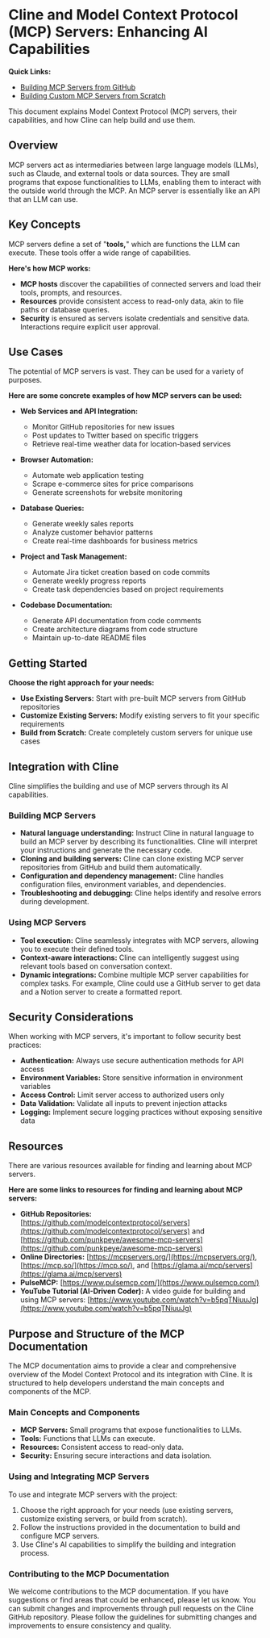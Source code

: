 # Cline and Model Context Protocol (MCP) Servers: Enhancing AI Capabilities

**Quick Links:**

-   [Building MCP Servers from GitHub](mcp-server-from-github.md)
-   [Building Custom MCP Servers from Scratch](mcp-server-from-scratch.md)

This document explains Model Context Protocol (MCP) servers, their capabilities, and how Cline can help build and use them.

## Overview

MCP servers act as intermediaries between large language models (LLMs), such as Claude, and external tools or data sources. They are small programs that expose functionalities to LLMs, enabling them to interact with the outside world through the MCP. An MCP server is essentially like an API that an LLM can use.

## Key Concepts

MCP servers define a set of "**tools,**" which are functions the LLM can execute. These tools offer a wide range of capabilities.

**Here's how MCP works:**

-   **MCP hosts** discover the capabilities of connected servers and load their tools, prompts, and resources.
-   **Resources** provide consistent access to read-only data, akin to file paths or database queries.
-   **Security** is ensured as servers isolate credentials and sensitive data. Interactions require explicit user approval.

## Use Cases

The potential of MCP servers is vast. They can be used for a variety of purposes.

**Here are some concrete examples of how MCP servers can be used:**

-   **Web Services and API Integration:**

    -   Monitor GitHub repositories for new issues
    -   Post updates to Twitter based on specific triggers
    -   Retrieve real-time weather data for location-based services

-   **Browser Automation:**

    -   Automate web application testing
    -   Scrape e-commerce sites for price comparisons
    -   Generate screenshots for website monitoring

-   **Database Queries:**

    -   Generate weekly sales reports
    -   Analyze customer behavior patterns
    -   Create real-time dashboards for business metrics

-   **Project and Task Management:**

    -   Automate Jira ticket creation based on code commits
    -   Generate weekly progress reports
    -   Create task dependencies based on project requirements

-   **Codebase Documentation:**
    -   Generate API documentation from code comments
    -   Create architecture diagrams from code structure
    -   Maintain up-to-date README files

## Getting Started

**Choose the right approach for your needs:**

-   **Use Existing Servers:** Start with pre-built MCP servers from GitHub repositories
-   **Customize Existing Servers:** Modify existing servers to fit your specific requirements
-   **Build from Scratch:** Create completely custom servers for unique use cases

## Integration with Cline

Cline simplifies the building and use of MCP servers through its AI capabilities.

### Building MCP Servers

-   **Natural language understanding:** Instruct Cline in natural language to build an MCP server by describing its functionalities. Cline will interpret your instructions and generate the necessary code.
-   **Cloning and building servers:** Cline can clone existing MCP server repositories from GitHub and build them automatically.
-   **Configuration and dependency management:** Cline handles configuration files, environment variables, and dependencies.
-   **Troubleshooting and debugging:** Cline helps identify and resolve errors during development.

### Using MCP Servers

-   **Tool execution:** Cline seamlessly integrates with MCP servers, allowing you to execute their defined tools.
-   **Context-aware interactions:** Cline can intelligently suggest using relevant tools based on conversation context.
-   **Dynamic integrations:** Combine multiple MCP server capabilities for complex tasks. For example, Cline could use a GitHub server to get data and a Notion server to create a formatted report.

## Security Considerations

When working with MCP servers, it's important to follow security best practices:

-   **Authentication:** Always use secure authentication methods for API access
-   **Environment Variables:** Store sensitive information in environment variables
-   **Access Control:** Limit server access to authorized users only
-   **Data Validation:** Validate all inputs to prevent injection attacks
-   **Logging:** Implement secure logging practices without exposing sensitive data

## Resources

There are various resources available for finding and learning about MCP servers.

**Here are some links to resources for finding and learning about MCP servers:**

-   **GitHub Repositories:** [https://github.com/modelcontextprotocol/servers](https://github.com/modelcontextprotocol/servers) and [https://github.com/punkpeye/awesome-mcp-servers](https://github.com/punkpeye/awesome-mcp-servers)
-   **Online Directories:** [https://mcpservers.org/](https://mcpservers.org/), [https://mcp.so/](https://mcp.so/), and [https://glama.ai/mcp/servers](https://glama.ai/mcp/servers)
-   **PulseMCP:** [https://www.pulsemcp.com/](https://www.pulsemcp.com/)
-   **YouTube Tutorial (AI-Driven Coder):** A video guide for building and using MCP servers: [https://www.youtube.com/watch?v=b5pqTNiuuJg](https://www.youtube.com/watch?v=b5pqTNiuuJg)

## Purpose and Structure of the MCP Documentation

The MCP documentation aims to provide a clear and comprehensive overview of the Model Context Protocol and its integration with Cline. It is structured to help developers understand the main concepts and components of the MCP.

### Main Concepts and Components

- **MCP Servers:** Small programs that expose functionalities to LLMs.
- **Tools:** Functions that LLMs can execute.
- **Resources:** Consistent access to read-only data.
- **Security:** Ensuring secure interactions and data isolation.

### Using and Integrating MCP Servers

To use and integrate MCP servers with the project:
1. Choose the right approach for your needs (use existing servers, customize existing servers, or build from scratch).
2. Follow the instructions provided in the documentation to build and configure MCP servers.
3. Use Cline's AI capabilities to simplify the building and integration process.

### Contributing to the MCP Documentation

We welcome contributions to the MCP documentation. If you have suggestions or find areas that could be enhanced, please let us know. You can submit changes and improvements through pull requests on the Cline GitHub repository. Please follow the guidelines for submitting changes and improvements to ensure consistency and quality.
